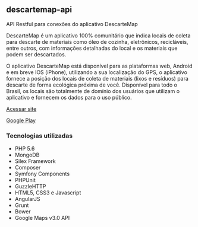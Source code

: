 ## descartemap-api

API Restful para conexões do aplicativo DescarteMap

DescarteMap é um aplicativo 100% comunitário que indica locais de coleta para descarte de materiais como óleo de cozinha, eletrônicos, recicláveis, entre outros, com informações detalhadas do local e os materiais que podem ser descartados.

O aplicativo DescarteMap está disponível para as plataformas web, Android e em breve IOS (iPhone), utilizando a sua localização do GPS, o aplicativo fornece a posição dos locais de coleta de materiais (lixos e resíduos) para descarte de forma ecológica próxima de você. Disponível para todo o Brasil, os locais são totalmente de domínio dos usuários que utilizam o aplicativo e fornecem os dados para o uso público. 

[Acessar site](http://descartemap.com.br/)

[Google Play](https://play.google.com/store/apps/details?id=webalissoncs.descartemap)

### Tecnologias utilizadas

- PHP 5.6
- MongoDB
- Silex Framework
- Composer
- Symfony Components
- PHPUnit
- GuzzleHTTP
- HTML5, CSS3 e Javascript
- AngularJS
- Grunt
- Bower
- Google Maps v3.0 API
